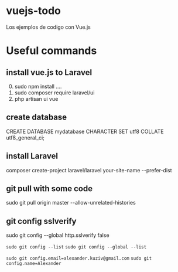 # vuejs-todo
Los ejemplos de codigo con Vue.js 

# Useful commands 

## install vue.js to Laravel 
 0. sudo npm install ....
 1. sudo composer require laravel/ui
 2. php artisan ui vue

## create database
CREATE DATABASE mydatabase CHARACTER SET utf8 COLLATE utf8_general_ci;

## install Laravel 
composer create-project laravel/laravel your-site-name --prefer-dist

## git pull with some code
sudo git pull origin master --allow-unrelated-histories

## git config sslverify
sudo git config --global http.sslverify false

`sudo git config --list`
`sudo git config --global --list` 

`sudo git config.email=alexander.kuziv@gmail.com`
`sudo git config.name=Alexander`

